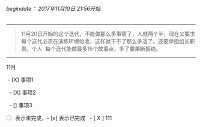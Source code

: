 ###### begindate： 2017年11月10日 21:56开始
----------
 > 11月20日开始的这个迭代，不能做那么多事情了，人就两个半，现在又要求每个迭代必须在演练环境验收，这样就干不了那么多活了。还要承担组长职责。个人
  每个迭代能做最多16个故事点，多了要果断拒绝。

----
11月

  
  - [X] 事项1
  
   - [X] 事项2
   
   - [] 事项3
   
   
   - [ ] 表示未完成，- [x] 表示已完成
   - [ X ] 111
